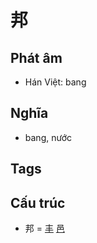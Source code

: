 # 邦

## Phát âm
* Hán Việt: bang

## Nghĩa
* bang, nước

## Tags


## Cấu trúc
* 邦 = [丰](丰.md) [邑](邑.md)

<script>window.HANZI_FIELD='邦';</script>